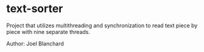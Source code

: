 # text-sorter
Project that utilizes multithreading and synchronization to read text piece by piece with nine separate threads.

Author: Joel Blanchard
